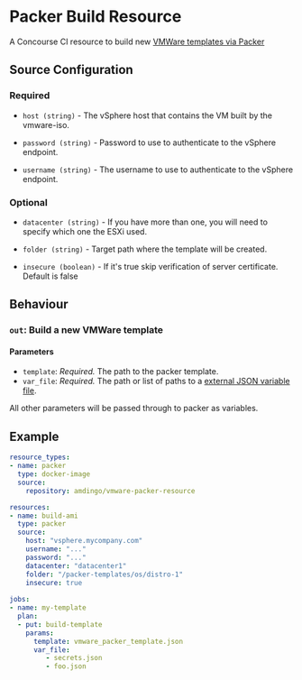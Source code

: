 # Packer Build Resource

A Concourse CI resource to build new [VMWare templates via Packer](https://www.packer.io/docs/post-processors/vsphere-template.html)

## Source Configuration
### Required

- `host (string)` - The vSphere host that contains the VM built by the vmware-iso.

- `password (string)` - Password to use to authenticate to the vSphere endpoint.

- `username (string)` - The username to use to authenticate to the vSphere endpoint.

### Optional

- `datacenter (string)` - If you have more than one, you will need to specify which one the ESXi used.

- `folder (string)` - Target path where the template will be created.

- `insecure (boolean)` - If it's true skip verification of server certificate. Default is false

## Behaviour

### `out`: Build a new VMWare template

#### Parameters
- `template`: *Required.* The path to the packer template.
- `var_file`: *Required.* The path or list of paths to a [external JSON variable file](https://www.packer.io/docs/templates/user-variables.html).

All other parameters will be passed through to packer as variables.

## Example

```yaml
resource_types:
- name: packer
  type: docker-image
  source:
    repository: amdingo/vmware-packer-resource

resources:
- name: build-ami
  type: packer
  source:
    host: "vsphere.mycompany.com"
    username: "..."
    password: "..."
    datacenter: "datacenter1"
    folder: "/packer-templates/os/distro-1"
    insecure: true
    
jobs:
- name: my-template
  plan:
  - put: build-template
    params:
      template: vmware_packer_template.json
      var_file:
         - secrets.json
         - foo.json
  ```
